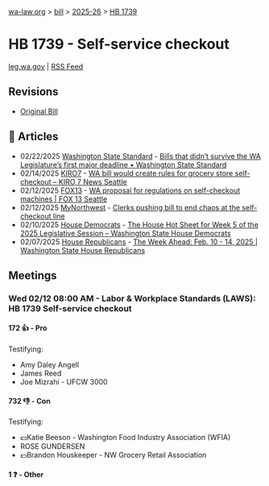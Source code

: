 [wa-law.org](/) > [bill](/bill/) > [2025-26](/bill/2025-26/) > [HB 1739](/bill/2025-26/hb/1739/)

# HB 1739 - Self-service checkout
[leg.wa.gov](https://app.leg.wa.gov/billsummary?BillNumber=1739&Year=2025&Initiative=false) | [RSS Feed](./rss.xml)

## Revisions
* [Original Bill](1/)

## 📰 Articles
* 02/22/2025 [Washington State Standard](/org/washington_state_standard/) - [Bills that didn’t survive the WA Legislature’s first major deadline • Washington State Standard](https://washingtonstatestandard.com/2025/02/22/rip-bills-that-didnt-survive-the-wa-legislatures-first-major-deadline/#:~:text=House%20Bill%201739)
* 02/14/2025 [KIRO7](/org/kiro7/) - [WA bill would create rules for grocery store self-checkout – KIRO 7 News Seattle](https://www.kiro7.com/news/local/wa-bill-would-create-rules-grocery-store-self-checkout/4I5O63E5JJHEVKG6NJ4UI4ED3Q/#:~:text=House%20Bill%201739)
* 02/12/2025 [FOX13](/org/fox13/) - [WA proposal for regulations on self-checkout machines | FOX 13 Seattle](https://www.fox13seattle.com/news/washington-regulations-self-checkout-machines#:~:text=House%20Bill%201739)
* 02/12/2025 [MyNorthwest](/org/mynorthwest/) - [Clerks pushing bill to end chaos at the self-checkout line](https://mynorthwest.com/mynorthwest-politics/bill-self-checkout/4044907#:~:text=House%20Bill%201739)
* 02/10/2025 [House Democrats](/org/house_democrats/) - [The House Hot Sheet for Week 5 of the 2025 Legislative Session – Washington State House Democrats](https://housedemocrats.wa.gov/blog/2025/02/10/the-house-hot-sheet-for-week-5-of-the-2025-legislative-session/#:~:text=HB%201739)
* 02/07/2025 [House Republicans](/org/house_republicans/) - [The Week Ahead: Feb. 10 - 14, 2025 | Washington State House Republicans](https://houserepublicans.wa.gov/week/the-week-ahead-feb-10-14-2025/#:~:text=HB%201739)

## Meetings
### Wed 02/12 08:00 AM - Labor & Workplace Standards (LAWS): HB 1739 Self-service checkout
#### 172 👍 - Pro
Testifying:
* Amy Daley Angell
* James Reed
* Joe Mizrahi - UFCW 3000

#### 732 👎 - Con
Testifying:
* 💵Katie Beeson - Washington Food Industry Association (WFIA)
* ROSE GUNDERSEN
* 💵Brandon Houskeeper - NW Grocery Retail Association

#### 1 ❓ - Other
